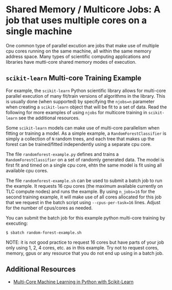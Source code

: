 # Shared Memory / Multicore Jobs: A job that uses multiple cores on a single machine

One common type of parallel excution are jobs that make use of multiple cpu cores running
on the same machine, all within the same memory address space.  Many types of scientific
computing applications and libraries have mutti-core shared memory modes of execution.

## `scikit-learn` Multi-core Training Example

For example, the `scikit-learn` Python scientific library allows for multi-core
parallel execution of many fit/train versions of algorithms in the library.  This is 
usually done (when supported) by specifying the `njobs=n` parameter when creating
a `scikit-learn` object that will be fit to a set of data.  Read the following
for more examples of using `njobs` for multicore training in `scikit-learn` see the
additional resources.

Some `scikit-learn` models can make use of multi-core parallelism when fitting or training
a model.  As a simple example, a `RandomForestClassifier` is simply a collection of `N`
random trees, and each tree that makes up the forest can be trained/fitted independently using
a separate cpu core.

The file `randomforest-example.py` defines and trains a `RandomForestClassifier` on a set of randomly generated data.
The model is first fit and timed on a single cpu core, ehtn the same model is fit using all available
cpu cores.

The file `randomforest-example.sh` can be used to submit a batch job to run the example.  It requests 16 cpu cores
(the maximum available currently on TLC compute nodes) and runs the example.  By using `n_jobs=16` for the
second training example, it will make use of all cores allocated for this job that we request in the batch
script using `--cpus-per-task=16` lines.  Adjust for the number of cpus/cores as needed.

You can submit the batch job for this example python multi-core training by executing:

```
$ sbatch random-forest-example.sh
```

NOTE: it is not good practice to request 16 cores but have parts of your job only using 1, 2, 4 cores, etc.
as in this example.  Try not to request cores, memory, gpus or any resource that you do not end up using
in a batch job.





## Additional Resources

- [Multi-Core Machine Learning in Python with Scikit-Learn](https://machinelearningmastery.com/multi-core-machine-learning-in-python/)
